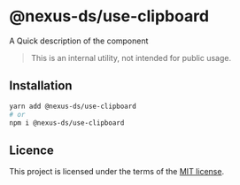 # @nexus-ds/use-clipboard

A Quick description of the component

> This is an internal utility, not intended for public usage.

## Installation

```sh
yarn add @nexus-ds/use-clipboard
# or
npm i @nexus-ds/use-clipboard
```



## Licence

This project is licensed under the terms of the
[MIT license](https://github.com/NexusDesignSystem/nexus-ds/blob/main/LICENSE).
